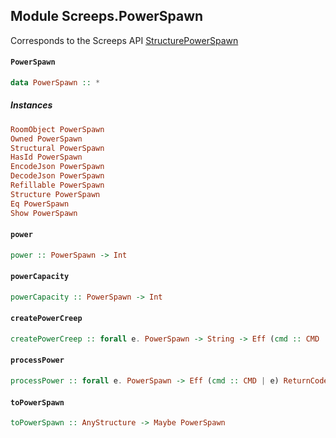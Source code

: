 ## Module Screeps.PowerSpawn

Corresponds to the Screeps API [StructurePowerSpawn](http://support.screeps.com/hc/en-us/articles/208436585-StructurePowerSpawn)

#### `PowerSpawn`

``` purescript
data PowerSpawn :: *
```

##### Instances
``` purescript
RoomObject PowerSpawn
Owned PowerSpawn
Structural PowerSpawn
HasId PowerSpawn
EncodeJson PowerSpawn
DecodeJson PowerSpawn
Refillable PowerSpawn
Structure PowerSpawn
Eq PowerSpawn
Show PowerSpawn
```

#### `power`

``` purescript
power :: PowerSpawn -> Int
```

#### `powerCapacity`

``` purescript
powerCapacity :: PowerSpawn -> Int
```

#### `createPowerCreep`

``` purescript
createPowerCreep :: forall e. PowerSpawn -> String -> Eff (cmd :: CMD | e) ReturnCode
```

#### `processPower`

``` purescript
processPower :: forall e. PowerSpawn -> Eff (cmd :: CMD | e) ReturnCode
```

#### `toPowerSpawn`

``` purescript
toPowerSpawn :: AnyStructure -> Maybe PowerSpawn
```


